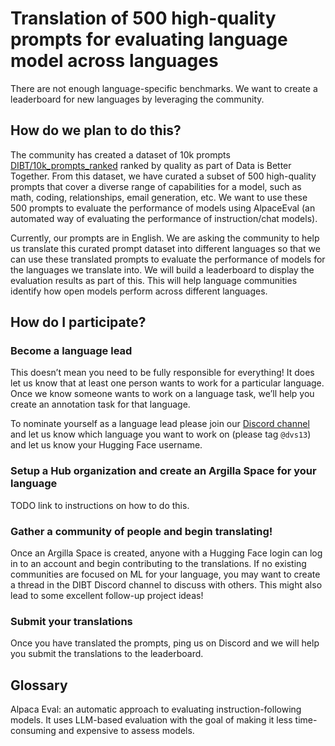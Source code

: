 # Translation of 500 high-quality prompts for evaluating language model across languages

There are not enough language-specific benchmarks. We want to create a leaderboard for new languages by leveraging the community. 

## How do we plan to do this?

The community has created a dataset of 10k prompts [DIBT/10k_prompts_ranked](https://huggingface.co/datasets/DIBT/10k_prompts_ranked) ranked by quality as part of Data is Better Together. 
From this dataset, we have curated a subset of 500 high-quality prompts that cover a diverse range of capabilities for a model, such as math, coding, relationships, email generation, etc.
We want to use these 500 prompts to evaluate the performance of models using AlpaceEval (an automated way of evaluating the performance of instruction/chat models). 

Currently, our prompts are in English. We are asking the community to help us translate this curated prompt dataset into different languages so that we can use these translated prompts to evaluate the performance of models for the languages we translate into. 
We will build a leaderboard to display the evaluation results as part of this. This will help language communities identify how open models perform across different languages. 


## How do I participate? 

### Become a language lead

This doesn’t mean you need to be fully responsible for everything! It does let us know that at least one person wants to work for a particular language. Once we know someone wants to work on a language task, we’ll help you create an annotation task for that language. 

To nominate yourself as a language lead please join our [Discord channel](https://discord.gg/hugging-face-879548962464493619) and let us know which language you want to work on (please tag `@dvs13`) and let us know your Hugging Face username.

### Setup a Hub organization and create an Argilla Space for your language

TODO link to instructions on how to do this.

### Gather a community of people and begin translating!

Once an Argilla Space is created, anyone with a Hugging Face login can log in to an account and begin contributing to the translations. If no existing communities are focused on ML for your language, you may want to create a thread in the DIBT Discord channel to discuss with others. This might also lead to some excellent follow-up project ideas!

### Submit your translations

Once you have translated the prompts, ping us on Discord and we will help you submit the translations to the leaderboard.

## Glossary 
Alpaca Eval: an automatic approach to evaluating instruction-following models. It uses LLM-based evaluation with the goal of making it less time-consuming and expensive to assess models. 





